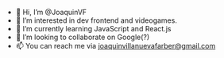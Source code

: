 - 👋 Hi, I’m @JoaquinVF
- 👀 I’m interested in dev frontend and videogames.
- 🌱 I’m currently learning JavaScript and React.js
- 💞️ I’m looking to collaborate on Google(?)
- 📫 You can reach me via joaquinvillanuevafarber@gmail.com

<!---
JoaquinVF/JoaquinVF is a ✨ special ✨ repository because its `README.md` (this file) appears on your GitHub profile.
You can click the Preview link to take a look at your changes.
--->
